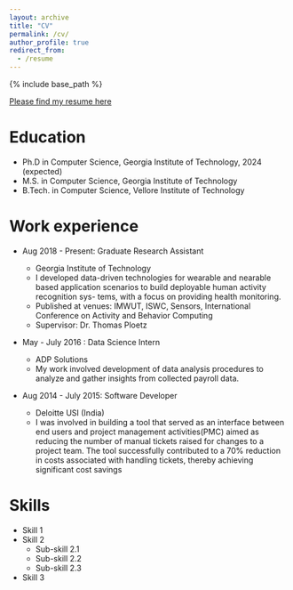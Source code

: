 ```yaml
---
layout: archive
title: "CV"
permalink: /cv/
author_profile: true
redirect_from:
  - /resume
---
```


{% include base_path %}

[Please find my resume here](http://shruthihiremath.github.io/files/Shruthi_Hiremath_CV_Gatech-2.pdf)

Education
======
* Ph.D in Computer Science, Georgia Institute of Technology, 2024 (expected)
* M.S. in Computer Science, Georgia Institute of Technology
* B.Tech. in Computer Science, Vellore Institute of Technology

Work experience
======
* Aug 2018 - Present: Graduate Research Assistant
  * Georgia Institute of Technology
  * I developed data-driven technologies for wearable and nearable based
  application scenarios to build deployable human activity recognition sys-
  tems, with a focus on providing health monitoring.
  * Published at venues: IMWUT, ISWC, Sensors, International Conference on Activity and Behavior Computing
  * Supervisor: Dr. Thomas Ploetz

* May - July 2016 : Data Science Intern
  * ADP Solutions
  * My work involved development of data analysis procedures to analyze
  and gather insights from collected payroll data.
  
* Aug 2014 - July 2015: Software Developer
  * Deloitte USI (India)
  * I was involved in building a tool that served as an interface between
  end users and project management activities(PMC) aimed as reducing
  the number of manual tickets raised for changes to a project team. The
  tool successfully contributed to a 70% reduction in costs associated with
  handling tickets, thereby achieving significant cost savings

  
Skills
======
* Skill 1
* Skill 2
  * Sub-skill 2.1
  * Sub-skill 2.2
  * Sub-skill 2.3
* Skill 3

